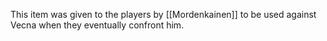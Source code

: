 This item was given to the players by [[Mordenkainen]] to be used against Vecna when they eventually confront him. 